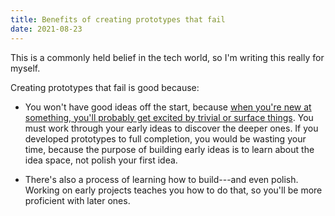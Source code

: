 ```yaml
---
title: Benefits of creating prototypes that fail
date: 2021-08-23
---
```


This is a commonly held belief in the tech world, so I'm writing this really for myself.

Creating prototypes that fail is good because:

- You won't have good ideas off the start, because [when you're new at something, you'll probably get excited by trivial or surface things](/garage/deeper-ideas-in-pocket/). You must work through your early ideas to discover the deeper ones. If you developed prototypes to full completion, you would be wasting your time, because the purpose of building early ideas is to learn about the idea space, not polish your first idea.

- There's also a process of learning how to build---and even polish. Working on early projects teaches you how to do that, so you'll be more proficient with later ones.
